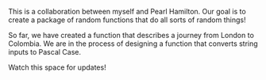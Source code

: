 This is a collaboration between myself and Pearl Hamilton.  Our goal is to create a package of random functions that do all sorts of random things!

So far, we have created a function that describes a journey from London to Colombia.  We are in the process of designing a function that converts string inputs to Pascal Case.

Watch this space for updates!
